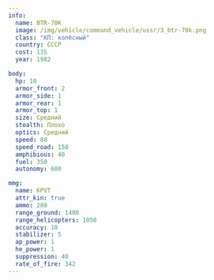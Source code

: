 ```yaml
---
info:
  name: BTR-70K
  image: /img/vehicle/command_vehicle/ussr/3_btr-70k.png
  class: "КП: колёсный"
  country: СССР
  cost: 135
  year: 1982

body:
  hp: 10
  armor_front: 2
  armor_side: 1
  armor_rear: 1
  armor_top: 1
  size: Средний
  stealth: Плохо
  optics: Средний
  speed: 80
  speed_road: 150
  amphibious: 40
  fuel: 350
  autonomy: 600

mmg:
  name: KPVT
  attr_kin: true
  ammo: 280
  range_ground: 1400
  range_helicopters: 1050
  accuracy: 10
  stabilizer: 5
  ap_power: 1
  he_power: 1
  suppression: 40
  rate_of_fire: 342
---
```

